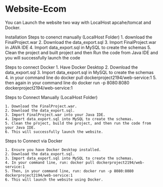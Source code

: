 # Website-Ecom

You can Launch the website two way with LocalHost apcahe/tomcat and Docker.

Installation
Steps to conenct manually (LocalHost Folder)
                  1. download the FinalProject.war
                  2. Download the data_export.sql
                  3. Import FinalProject.war in JAVA IDE
                  4. Import data_export.sql in MySQL to create the schemas
                  5. Clean the project and built project and then Run the code from Java IDE and you will successfully launch the code

                  
Steps to connect Docker
                    1. Have Docker Desktop
                    2. Download the data_export.sql
                    3. Import data_export.sql in MySQL to create the schemas
                    4. in your command line do docker pull dockerproject2194/web-service:1
                    5. then again in your command line do docker run -p 8080:8080 dockerproject2194/web-service:1


Steps to Connect Manually (LocalHost Folder)

    1. Download the FinalProject.war.
    2. Download the data_export.sql.
    3. Import FinalProject.war into your Java IDE.
    4. Import data_export.sql into MySQL to create the schemas.
    5. Clean the project, build the project, and then run the code from your Java IDE.
    6. This will successfully launch the website.

Steps to Connect via Docker

    1. Ensure you have Docker Desktop installed.
    2. Download the data_export.sql.
    3. Import data_export.sql into MySQL to create the schemas.
    4. In your command line, run: docker pull dockerproject2194/web-service:1
    5. Then, in your command line, run: docker run -p 8080:8080 dockerproject2194/web-service:1
    6. This will launch the website using Docker.
